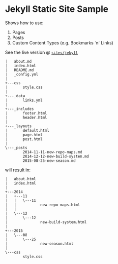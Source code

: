 # Jekyll Static Site Sample

Shows how to use:

1. Pages
2. Posts 
3. Custom Content Types (e.g. Bookmarks 'n' Links)

See the live version @ [`sites/jekyll`](http://staystatic.github.io/sites/jekyll)

```
|   about.md
|   index.html
|   README.md
|   _config.yml
|
+---css
|       style.css
|
+---_data
|       links.yml
|
+---_includes
|       footer.html
|       header.html
|
+---_layouts
|       default.html
|       page.html
|       post.html
|
\---_posts
        2014-11-11-new-repo-maps.md
        2014-12-12-new-build-system.md
        2015-08-25-new-season.md
```

will result in:

```
|   about.html
|   index.html
|
+---2014
|   +---11
|   |   \---11
|   |           new-repo-maps.html
|   |
|   \---12
|       \---12
|               new-build-system.html
|
+---2015
|   \---08
|       \---25
|               new-season.html
|
\---css
        style.css
```

